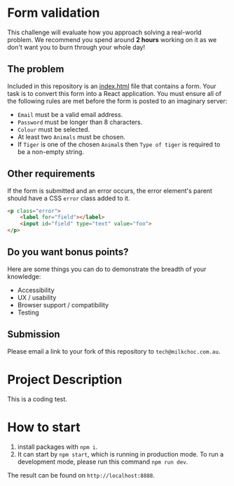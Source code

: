 # Form validation

This challenge will evaluate how you approach solving a real-world problem. We recommend you spend around **2 hours** working on it as we don't want you to burn through your whole day!

## The problem

Included in this repository is an [index.html](index.html) file that contains a form. Your task is to convert this form into a React application. You must ensure all of the following rules are met before the form is posted to an imaginary server:

* `Email` must be a valid email address.
* `Password` must be longer than 8 characters.
* `Colour` must be selected.
* At least two `Animals` must be chosen.
* If `Tiger` is one of the chosen `Animal`s then `Type of tiger` is required to be a non-empty string.

## Other requirements

If the form is submitted and an error occurs, the error element's parent should have a CSS `error` class added to it.

```html
<p class="error">
    <label for="field"></label>
    <input id="field" type="text" value="foo">
</p>
```

## Do you want bonus points?

Here are some things you can do to demonstrate the breadth of your knowledge:

- Accessibility
- UX / usability 
- Browser support / compatibility
- Testing

## Submission

Please email a link to your fork of this repository to `tech@milkchoc.com.au`.

# Project Description
This is a coding test.

# How to start
1. install packages with `npm i`.
2. It can start by `npm start`, which is running in production mode. To run a development mode, please run this command `npm run dev`.

The result can be found on `http://localhost:8888`.